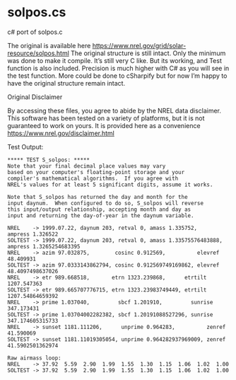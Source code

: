 # solpos.cs
c# port of solpos.c

The original is available here https://www.nrel.gov/grid/solar-resource/solpos.html The original structure is still intact. Only the minimum was done to make it compile. It’s still very C like. But its working, and Test function is also included. Precision is much higher with C# as you will see in the test function. More could be done to cSharpify but for now I’m happy to have the original structure remain intact. 

Original Disclaimer

By accessing these files, you agree to abide by the NREL data disclaimer. This software has been tested on a variety of platforms, but it is not guaranteed to work on yours. It is provided here as a convenience 
https://www.nrel.gov/disclaimer.html


Test Output:
```
***** TEST S_solpos: *****
Note that your final decimal place values may vary
based on your computer's floating-point storage and your
compiler's mathematical algorithms.  If you agree with
NREL's values for at least 5 significant digits, assume it works.

Note that S_solpos has returned the day and month for the
input daynum.  When configured to do so, S_solpos will reverse
this input/output relationship, accepting month and day as
input and returning the day-of-year in the daynum variable.

NREL    -> 1999.07.22, daynum 203, retval 0, amass 1.335752,         ampress 1.326522
SOLTEST -> 1999.07.22, daynum 203, retval 0, amass 1.33575576483888, ampress 1.3265254683395
NREL    -> azim 97.032875,        cosinc 0.912569,          elevref 48.409931
SOLTEST -> azim 97.0333143862794, cosinc 0.912569749169862, elevref 48.4097498637026
NREL    -> etr 989.668518,       etrn 1323.239868,      etrtilt 1207.547363
SOLTEST -> etr 989.665707776715, etrn 1323.23983749449, etrtilt 1207.54864659392
NREL    -> prime 1.037040,         sbcf 1.201910,         sunrise 347.173431
SOLTEST -> prime 1.03704002282382, sbcf 1.20191088527296, sunrise 347.174605315733
NREL    -> sunset 1181.111206,      unprime 0.964283,          zenref 41.590069
SOLTEST -> sunset 1181.11019305054, unprime 0.964282937969009, zenref 41.5902501362974

Raw airmass loop:
NREL    -> 37.92  5.59  2.90  1.99  1.55  1.30  1.15  1.06  1.02  1.00
SOLTEST -> 37.92  5.59  2.90  1.99  1.55  1.30  1.15  1.06  1.02  1.00 
```
